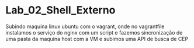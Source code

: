 # Lab_02_Shell_Externo
 Subindo maquina linux ubuntu com o vagrant, onde no vagrantfile instalamos o serviço do nginx com um script e fazemos sincronização de uma pasta da maquina host com a VM e subimos uma API de busca de CEP
